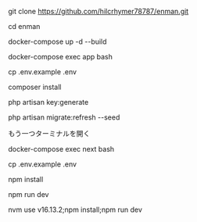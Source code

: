 git clone https://github.com/hilcrhymer78787/enman.git

cd enman

docker-compose up -d --build

docker-compose exec app bash

cp .env.example .env

composer install

php artisan key:generate

php artisan migrate:refresh --seed

もう一つターミナルを開く

docker-compose exec next bash

cp .env.example .env

npm install

npm run dev

<!-- node v16.13.2 -->

nvm use v16.13.2;npm install;npm run dev
